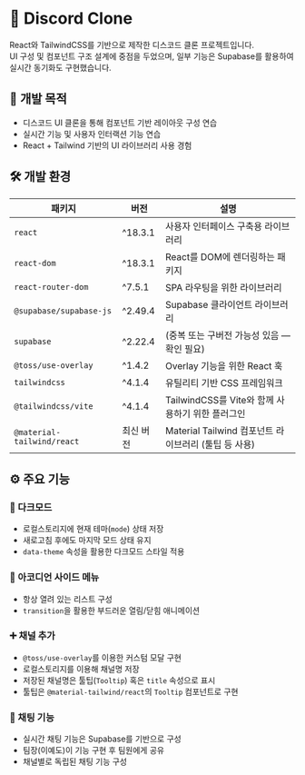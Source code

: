 # 💬 Discord Clone

React와 TailwindCSS를 기반으로 제작한 디스코드 클론 프로젝트입니다.  
UI 구성 및 컴포넌트 구조 설계에 중점을 두었으며, 일부 기능은 Supabase를 활용하여 실시간 동기화도 구현했습니다.

## 🧪 개발 목적

- 디스코드 UI 클론을 통해 컴포넌트 기반 레이아웃 구성 연습
- 실시간 기능 및 사용자 인터랙션 기능 연습
- React + Tailwind 기반의 UI 라이브러리 사용 경험

## 🛠️ 개발 환경

| 패키지                     | 버전      | 설명                                                 |
| -------------------------- | --------- | ---------------------------------------------------- |
| `react`                    | ^18.3.1   | 사용자 인터페이스 구축용 라이브러리                  |
| `react-dom`                | ^18.3.1   | React를 DOM에 렌더링하는 패키지                      |
| `react-router-dom`         | ^7.5.1    | SPA 라우팅을 위한 라이브러리                         |
| `@supabase/supabase-js`    | ^2.49.4   | Supabase 클라이언트 라이브러리                       |
| `supabase`                 | ^2.22.4   | (중복 또는 구버전 가능성 있음 — 확인 필요)           |
| `@toss/use-overlay`        | ^1.4.2    | Overlay 기능을 위한 React 훅                         |
| `tailwindcss`              | ^4.1.4    | 유틸리티 기반 CSS 프레임워크                         |
| `@tailwindcss/vite`        | ^4.1.4    | TailwindCSS를 Vite와 함께 사용하기 위한 플러그인     |
| `@material-tailwind/react` | 최신 버전 | Material Tailwind 컴포넌트 라이브러리 (툴팁 등 사용) |

## ⚙️ 주요 기능

### 🎨 다크모드

- 로컬스토리지에 현재 테마(`mode`) 상태 저장
- 새로고침 후에도 마지막 모드 상태 유지
- `data-theme` 속성을 활용한 다크모드 스타일 적용

### 📂 아코디언 사이드 메뉴

- 항상 열려 있는 리스트 구성
- `transition`을 활용한 부드러운 열림/닫힘 애니메이션

### ➕ 채널 추가

- `@toss/use-overlay`를 이용한 커스텀 모달 구현
- 로컬스토리지를 이용해 채널명 저장
- 저장된 채널명은 툴팁(`Tooltip`) 혹은 `title` 속성으로 표시
- 툴팁은 `@material-tailwind/react`의 `Tooltip` 컴포넌트로 구현

### 💬 채팅 기능

- 실시간 채팅 기능은 Supabase를 기반으로 구성
- 팀장(이예도)이 기능 구현 후 팀원에게 공유
- 채널별로 독립된 채팅 기능 구성
